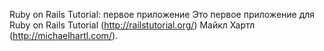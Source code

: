  Ruby on Rails Tutorial: первое приложение
Это первое приложение для
Ruby on Rails Tutorial (http://railstutorial.org/)
 Майкл Хартл (http://michaelhartl.com/).

